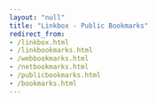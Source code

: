 ```yaml
---
layout: "null"
title: "Linkbox - Public Bookmarks"
redirect_from:
- /linkbox.html
- /linkbookmarks.html
- /webbookmarks.html
- /netbookmarks.html
- /publicbookmarks.html
- /bookmarks.html
---
```


<meta http-equiv="refresh" content="0; URL='
https://alex-esc.github.io/url/linkbox
'" />